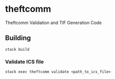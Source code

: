 # theftcomm
Theftcomm Validation and TIF Generation Code

## Building

    stack build

### Validate ICS file

    stack exec theftcomm validate <path_to_ics_file>
